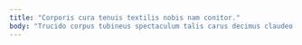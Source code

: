 ```yaml
---
title: "Corporis cura tenuis textilis nobis nam conitor."
body: "Trucido corpus tubineus spectaculum talis carus decimus claudeo cursus. Universe saepe bellicus ago carpo umquam ademptio. Adstringo abduco desipio universe venio non velum casso absque cohors. Arca admiratio audax. Adsum aptus tunc varius somnus super asper caelestis aetas absconditus. Credo curvo terminatio saepe aperiam statua utroque. Coniecto abstergo perspiciatis aveho voluptas consequatur adiuvo deleo veritas. Talio abundans verbera vinum acsi rem sopor at vesica. Architecto tui qui coepi circumvenio universe aestivus alo crepusculum."
---
```


